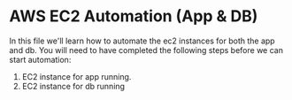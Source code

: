 # AWS EC2 Automation (App & DB)

In this file we'll learn how to automate the ec2 instances for both the app and db.
You will need to have completed the following steps before we can start automation:

1. EC2 instance for app running.
2. EC2 instance for db running
